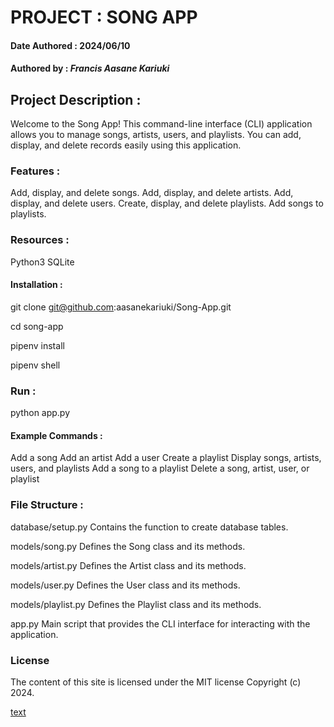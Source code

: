<!-- # Song-App -->
<!--  -->
# PROJECT : SONG APP

#### Date Authored : 2024/06/10

#### Authored by : *Francis Aasane Kariuki*

## Project Description : 

Welcome to the Song App! This command-line interface (CLI) application allows you to manage songs, artists, users, and playlists. You can add, display, and delete records easily using this application.

### Features :

Add, display, and delete songs.
Add, display, and delete artists.
Add, display, and delete users.
Create, display, and delete playlists.
Add songs to playlists.

### Resources :

Python3
SQLite

#### Installation :

git clone git@github.com:aasanekariuki/Song-App.git

cd song-app

pipenv install 

pipenv shell

### Run :

python app.py

#### Example Commands :

Add a song
Add an artist
Add a user
Create a playlist
Display songs, artists, users, and playlists
Add a song to a playlist
Delete a song, artist, user, or playlist

### File Structure :

database/setup.py
Contains the function to create database tables.

models/song.py
Defines the Song class and its methods.

models/artist.py
Defines the Artist class and its methods.

models/user.py
Defines the User class and its methods.

models/playlist.py
Defines the Playlist class and its methods.

app.py
Main script that provides the CLI interface for interacting with the application.

### License
The content of this site is licensed under the MIT license
Copyright (c) 2024.

[text](<../../Videos/Screencasts/Screencast from 17-06-2024 10:43:09 ASUBUHI.zip>)
 




